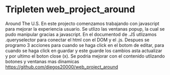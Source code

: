 # Tripleten web_project_around

Around The U.S.
En este projecto comenzamos trabajando con javascript para mejorar la experiencia usuario. Se utlizo las ventanas popup, la cual se pudo manipular gracias a javascript. En el documentod de .JS utlizamos .queryselector para conectar el html con el DOM y el .js. Despues se programo 3 acciones para cuando se haga click en el botom de editar, para cuando se haga click en guardar y este guarde los cambios asta actualizar y por ultimo el boton close (x).
Se podria mejorar con el contenido utlizando botones y ventanas mas dinamicas
https://github.com/diegos20000/web_project_around
